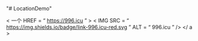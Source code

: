 "# LocationDemo" 

< 一个 HREF = “ https://996.icu ” > < IMG  SRC = “ https://img.shields.io/badge/link-996.icu-red.svg ”  ALT = “ 996.icu ” /> </ a >
